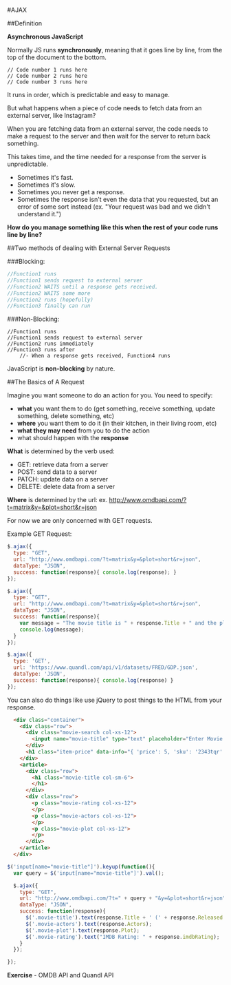 
#AJAX

##Definition

**Asynchronous JavaScript**

Normally JS runs **synchronously**, meaning that it goes line by line, from the top of the document to the bottom. 
```
// Code number 1 runs here
// Code number 2 runs here
// Code number 3 runs here
```
It runs in order, which is predictable and easy to manage.

But what happens when a piece of code needs to fetch data from an external server, like Instagram?

When you are fetching data from an external server, the code needs to make a request to the server and then wait for the server to return back something. 

This takes time, and the time needed for a response from the server is unpredictable. 

- Sometimes it's fast. 
-  Sometimes it's slow. 
- Sometimes you never get a response. 
- Sometimes the response isn't even the data that you requested, but an error of some sort instead (ex. "Your request was bad and we didn't understand it.")

**How do you manage something like this when the rest of your code runs line by line?**

##Two methods of dealing with External Server Requests

###Blocking:

```javascript
//Function1 runs
//Function1 sends request to external server
//Function2 WAITS until a response gets received.
//Function2 WAITS some more
//Function2 runs (hopefully)
//Function3 finally can run
```

###Non-Blocking:

```
//Function1 runs
//Function1 sends request to external server
//Function2 runs immediately
//Function3 runs after
	//- When a response gets received, Function4 runs
```
JavaScript is **non-blocking** by nature.

##The Basics of A Request

Imagine you want someone to do an action for you. You need to specify:

- **what** you want them to do (get something, receive something, update something, delete something, etc)
- **where** you want them to do it (in their kitchen, in their living room, etc)
- **what they may need** from you to do the action
- what should happen with the **response**

**What** is determined by the verb used:
- GET: retrieve data from a server
- POST: send data to a server
- PATCH: update data on a server
- DELETE: delete data from a server

**Where** is determined by the url:
	ex. http://www.omdbapi.com/?t=matrix&y=&plot=short&r=json

For now we are only concerned with GET requests.

Example GET Request:
```javascript
$.ajax({
  type: "GET",
  url: "http://www.omdbapi.com/?t=matrix&y=&plot=short&r=json",
  dataType: "JSON",
  success: function(response){ console.log(response); }
});

$.ajax({
  type: "GET",
  url: "http://www.omdbapi.com/?t=matrix&y=&plot=short&r=json",
  dataType: "JSON",
  success: function(response){ 
    var message = "The movie title is " + response.Title + " and the plot is " + response.Plot + ".";
    console.log(message);
  }
});

$.ajax({
  type: 'GET',
  url: 'https://www.quandl.com/api/v1/datasets/FRED/GDP.json',
  dataType: 'JSON',
  success: function(response){ console.log(response) }
});

```

You can also do things like use jQuery to post things to the HTML from your response.

```html
  <div class="container">
    <div class="row">
      <div class="movie-search col-xs-12">
        <input name="movie-title" type="text" placeholder="Enter Movie Title">
      </div>
      <h1 class="item-price" data-info="{ 'price': 5, 'sku': '2343tqr' }">HERE</h1>
    </div>
    <article>
      <div class="row">
        <h1 class="movie-title col-sm-6">
        </h1>
      </div>
      <div class="row">
        <p class="movie-rating col-xs-12">
        </p>
        <p class="movie-actors col-xs-12">
        </p>
        <p class="movie-plot col-xs-12">
        </p>
      </div>
    </article>
  </div>
```

```javascript
$('input[name="movie-title"]').keyup(function(){
  var query = $('input[name="movie-title"]').val();

  $.ajax({
    type: "GET",
    url: "http://www.omdbapi.com/?t=" + query + "&y=&plot=short&r=json",
    dataType: "JSON",
    success: function(response){ 
      $('.movie-title').text(response.Title + ' (' + response.Released + ')');
      $('.movie-actors').text(response.Actors);
      $('.movie-plot').text(response.Plot);
      $('.movie-rating').text("IMDB Rating: " + response.imdbRating);
    }
  });

});
```

**Exercise** - OMDB API and Quandl API

